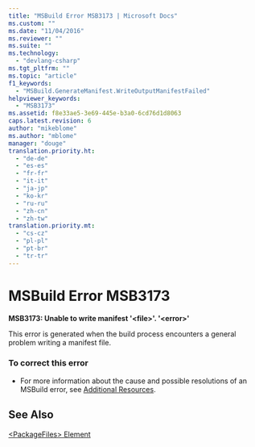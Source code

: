 ```yaml
---
title: "MSBuild Error MSB3173 | Microsoft Docs"
ms.custom: ""
ms.date: "11/04/2016"
ms.reviewer: ""
ms.suite: ""
ms.technology: 
  - "devlang-csharp"
ms.tgt_pltfrm: ""
ms.topic: "article"
f1_keywords: 
  - "MSBuild.GenerateManifest.WriteOutputManifestFailed"
helpviewer_keywords: 
  - "MSB3173"
ms.assetid: f8e33ae5-3e69-445e-b3a0-6cd76d1d8063
caps.latest.revision: 6
author: "mikeblome"
ms.author: "mblome"
manager: "douge"
translation.priority.ht: 
  - "de-de"
  - "es-es"
  - "fr-fr"
  - "it-it"
  - "ja-jp"
  - "ko-kr"
  - "ru-ru"
  - "zh-cn"
  - "zh-tw"
translation.priority.mt: 
  - "cs-cz"
  - "pl-pl"
  - "pt-br"
  - "tr-tr"
---
```

# MSBuild Error MSB3173
**MSB3173: Unable to write manifest '\<file>'. '\<error>'**  
  
 This error is generated when the build process encounters a general problem writing a manifest file.  
  
### To correct this error  
  
-   For more information about the cause and possible resolutions of an MSBuild error, see [Additional Resources](../msbuild/additional-msbuild-resources.md).  
  
## See Also  
 [\<PackageFiles> Element](../deployment/packagefiles-element-bootstrapper.md)